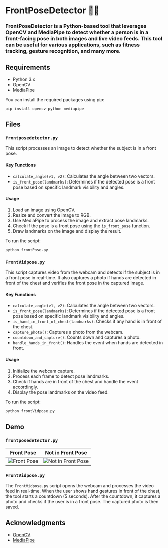 
# FrontPoseDetector 📸🤖

### FrontPoseDetector is a Python-based tool that leverages OpenCV and MediaPipe to detect whether a person is in a front-facing pose in both images and live video feeds. This tool can be useful for various applications, such as fitness tracking, gesture recognition, and many more.

## Requirements

- Python 3.x
- OpenCV
- MediaPipe

You can install the required packages using pip:

```bash
pip install opencv-python mediapipe
```

## Files

### `frontposedetector.py`

This script processes an image to detect whether the subject is in a front pose.

#### Key Functions

- `calculate_angle(v1, v2)`: Calculates the angle between two vectors.
- `is_front_pose(landmarks)`: Determines if the detected pose is a front pose based on specific landmark visibility and angles.

#### Usage

1. Load an image using OpenCV.
2. Resize and convert the image to RGB.
3. Use MediaPipe to process the image and extract pose landmarks.
4. Check if the pose is a front pose using the `is_front_pose` function.
5. Draw landmarks on the image and display the result.

To run the script:
```bash
python frontPose.py
```

### `FrontVidpose.py`

This script captures video from the webcam and detects if the subject is in a front pose in real-time. It also captures a photo if hands are detected in front of the chest and verifies the front pose in the captured image.

#### Key Functions

- `calculate_angle(v1, v2)`: Calculates the angle between two vectors.
- `is_front_pose(landmarks)`: Determines if the detected pose is a front pose based on specific landmark visibility and angles.
- `is_hand_in_front_of_chest(landmarks)`: Checks if any hand is in front of the chest.
- `capture_photo()`: Captures a photo from the webcam.
- `countdown_and_capture()`: Counts down and captures a photo.
- `handle_hands_in_front()`: Handles the event when hands are detected in front.

#### Usage

1. Initialize the webcam capture.
2. Process each frame to detect pose landmarks.
3. Check if hands are in front of the chest and handle the event accordingly.
4. Display the pose landmarks on the video feed.

To run the script:
```bash
python frontVidpose.py
```

## Demo

### `frontposedetector.py`

**Front Pose** | **Not in Front Pose**
--- | ---
![Front Pose](https://github.com/sahilshukla3003/FrontPose-Detector/assets/124785012/902498f6-bf66-4e95-a52d-e129ddf8565b) | ![Not in Front Pose](https://github.com/sahilshukla3003/FrontPose-Detector/assets/124785012/392f2465-afab-484e-ba76-264945721cac)


### `FrontVidpose.py`

The `FrontVidpose.py` script opens the webcam and processes the video feed in real-time. When the user shows hand gestures in front of the chest, the tool starts a countdown (5 seconds). After the countdown, it captures a photo and checks if the user is in a front pose. The captured photo is then saved.

## Acknowledgments

- [OpenCV](https://opencv.org/)
- [MediaPipe](https://mediapipe.dev/)
```
